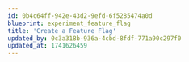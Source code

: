 ```yaml
---
id: 0b4c64ff-942e-43d2-9efd-6f5285474a0d
blueprint: experiment_feature_flag
title: 'Create a Feature Flag'
updated_by: 0c3a318b-936a-4cbd-8fdf-771a90c297f0
updated_at: 1741626459
---
```

